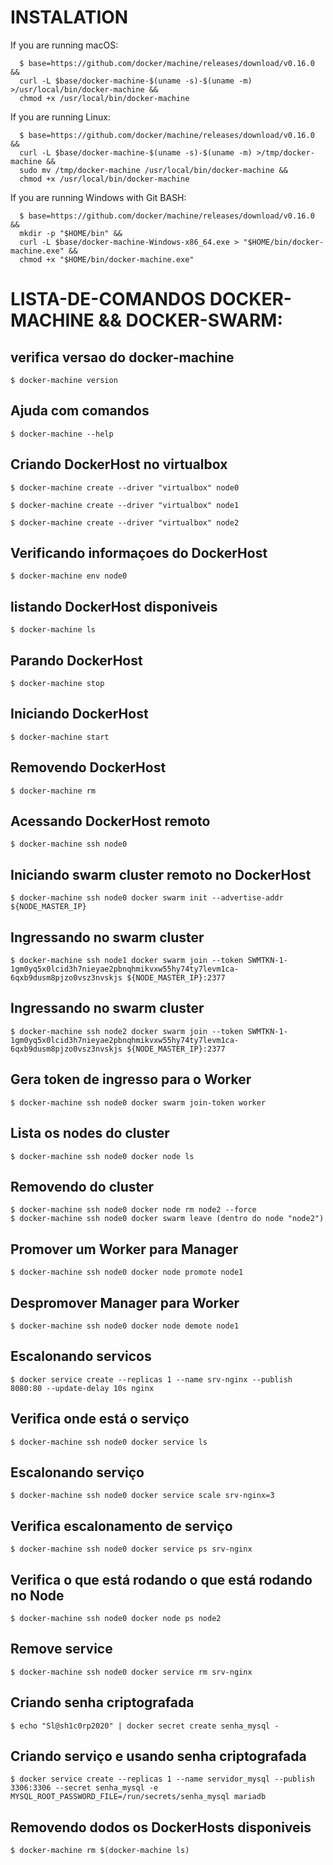# INSTALATION

If you are running macOS:

```
  $ base=https://github.com/docker/machine/releases/download/v0.16.0 &&
  curl -L $base/docker-machine-$(uname -s)-$(uname -m) >/usr/local/bin/docker-machine &&
  chmod +x /usr/local/bin/docker-machine
```

If you are running Linux:

```
  $ base=https://github.com/docker/machine/releases/download/v0.16.0 &&
  curl -L $base/docker-machine-$(uname -s)-$(uname -m) >/tmp/docker-machine &&
  sudo mv /tmp/docker-machine /usr/local/bin/docker-machine &&
  chmod +x /usr/local/bin/docker-machine
```

If you are running Windows with Git BASH:

```
  $ base=https://github.com/docker/machine/releases/download/v0.16.0 &&
  mkdir -p "$HOME/bin" &&
  curl -L $base/docker-machine-Windows-x86_64.exe > "$HOME/bin/docker-machine.exe" &&
  chmod +x "$HOME/bin/docker-machine.exe"
```

# LISTA-DE-COMANDOS DOCKER-MACHINE && DOCKER-SWARM:

## verifica versao do docker-machine

```
$ docker-machine version
```

## Ajuda com comandos

```
$ docker-machine --help
```

## Criando DockerHost no virtualbox

```
$ docker-machine create --driver "virtualbox" node0

$ docker-machine create --driver "virtualbox" node1

$ docker-machine create --driver "virtualbox" node2
```

## Verificando informaçoes do DockerHost

``` 
$ docker-machine env node0
```

## listando DockerHost disponiveis

``` 
$ docker-machine ls
```

## Parando DockerHost

```
$ docker-machine stop
```

## Iniciando DockerHost

```
$ docker-machine start
```

## Removendo DockerHost

```
$ docker-machine rm 
```

## Acessando DockerHost remoto

```
$ docker-machine ssh node0
```

## Iniciando swarm cluster remoto no DockerHost

```
$ docker-machine ssh node0 docker swarm init --advertise-addr ${NODE_MASTER_IP}
```

## Ingressando no swarm cluster

```
$ docker-machine ssh node1 docker swarm join --token SWMTKN-1-1gm0yq5x0lcid3h7nieyae2pbnqhmikvxw55hy74ty7levm1ca-6qxb9dusm8pjzo0vsz3nvskjs ${NODE_MASTER_IP}:2377
```

## Ingressando no swarm cluster

```
$ docker-machine ssh node2 docker swarm join --token SWMTKN-1-1gm0yq5x0lcid3h7nieyae2pbnqhmikvxw55hy74ty7levm1ca-6qxb9dusm8pjzo0vsz3nvskjs ${NODE_MASTER_IP}:2377
```

## Gera token de ingresso para o Worker

```
$ docker-machine ssh node0 docker swarm join-token worker
```

## Lista os nodes do cluster

```
$ docker-machine ssh node0 docker node ls
```

## Removendo do cluster

```
$ docker-machine ssh node0 docker node rm node2 --force
$ docker-machine ssh node0 docker swarm leave (dentro do node "node2")
```

## Promover um Worker para Manager

```
$ docker-machine ssh node0 docker node promote node1
```

## Despromover Manager para Worker

```
$ docker-machine ssh node0 docker node demote node1
```

## Escalonando servicos

```
$ docker service create --replicas 1 --name srv-nginx --publish 8080:80 --update-delay 10s nginx
```

## Verifica onde está o serviço

```
$ docker-machine ssh node0 docker service ls
```

## Escalonando serviço

```
$ docker-machine ssh node0 docker service scale srv-nginx=3
```

## Verifica escalonamento de serviço

```
$ docker-machine ssh node0 docker service ps srv-nginx
```

## Verifica o que está rodando o que está rodando no Node

```
$ docker-machine ssh node0 docker node ps node2
```

## Remove service

```
$ docker-machine ssh node0 docker service rm srv-nginx
```

## Criando senha criptografada

```
$ echo "Sl@sh1c0rp2020" | docker secret create senha_mysql -
```

## Criando serviço e usando senha criptografada

```
$ docker service create --replicas 1 --name servidor_mysql --publish 3306:3306 --secret senha_mysql -e MYSQL_ROOT_PASSWORD_FILE=/run/secrets/senha_mysql mariadb
```

## Removendo dodos os DockerHosts disponiveis

```
$ docker-machine rm $(docker-machine ls)
```
